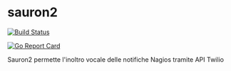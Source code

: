 # sauron2

[![Build Status](https://travis-ci.org/axamon/sauron2.svg?branch=master)](https://travis-ci.org/axamon/sauron2)

[![Go Report Card](https://goreportcard.com/badge/github.com/axamon/sauron2)](https://goreportcard.com/report/github.com/axamon/sauron2)

Sauron2 permette l'inoltro vocale delle notifiche Nagios tramite API Twilio

